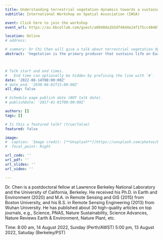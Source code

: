 ```yaml
---
title: Understanding terrestrial vegetation dynamics towards a sustainable world
subtitle: International Workshop on Spatial Association (IWSA) 

event: Click here to join the workshop
event_url: https://au.bbcollab.com/guest/a8940da1b5df48d4a14f175cc484874c

location: Online
# address:

# summary: Dr Chi Chen will give a talk about terrestrial vegetation dynamics. 
abstract: 'Vegetation is the primary producer that sustains life on Earth and controls the exchange of heat, mass, and momentum between the land surface and the atmosphere. Dr. Chi Chen's research focuses on a combination of satellite and in situ observations, theoretical analyses, and Earth system models to illustrate the critical role of vegetation in the climate system and human society. In this presentation, Dr. Chen will share his analysis of vegetation dynamics using remote sensing data, in which he demonstrates large-scale evidence of land-use management in shaping recent global increases in leaf area. He will also share his modeling work to constrain plant photosynthesis and CO2 fertilization effect based on first-principle eco-evolutionary optimization theories.'



# Talk start and end times.
#   End time can optionally be hidden by prefixing the line with `#`.
date: '2022-08-14T08:00:00Z'
# date_end: '2030-06-01T15:00:00Z'
all_day: false

# Schedule page publish date (NOT talk date).
# publishDate: '2017-01-01T00:00:00Z'

authors: []
tags: []

# Is this a featured talk? (true/false)
featured: false

image:
#  caption: 'Image credit: [**Unsplash**](https://unsplash.com/photos/bzdhc5b3Bxs)'
#  focal_point: Right

url_code: ''
url_pdf: ''
url_slides: ''
url_video: ''

---
```



Dr. Chen is a postdoctoral fellow at Lawrence Berkeley National Laboratory and the University of California, Berkeley. He received his Ph.D. in Earth and Environment (2020) and M.A. in Remote Sensing and GIS (2015) from Boston University, and his B.S. in Remote Sensing Engineering (2013) from Wuhan University. He has published about 30 high-quality articles on top journals, e.g., Science, PNAS, Nature Sustainability, Science Advances, Nature Reviews Earth & Environment, Nature Plant, etc.

Time:
8:00 am, 14 August 2022, Sunday (Perth/AWST)
5:00 pm, 13 August 2022, Satuday (Berkeley/PST)


